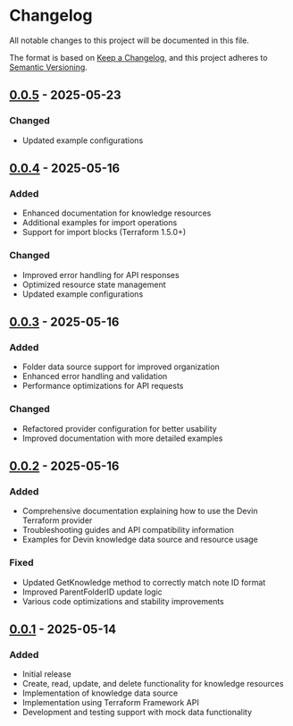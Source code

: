 # Changelog

All notable changes to this project will be documented in this file.

The format is based on [Keep a Changelog](https://keepachangelog.com/en/1.0.0/),
and this project adheres to [Semantic Versioning](https://semver.org/spec/v2.0.0.html).

## [0.0.5] - 2025-05-23


### Changed
- Updated example configurations


## [0.0.4] - 2025-05-16

### Added
- Enhanced documentation for knowledge resources
- Additional examples for import operations
- Support for import blocks (Terraform 1.5.0+)

### Changed
- Improved error handling for API responses
- Optimized resource state management
- Updated example configurations

## [0.0.3] - 2025-05-16

### Added
- Folder data source support for improved organization
- Enhanced error handling and validation
- Performance optimizations for API requests

### Changed
- Refactored provider configuration for better usability
- Improved documentation with more detailed examples

## [0.0.2] - 2025-05-16

### Added
- Comprehensive documentation explaining how to use the Devin Terraform provider
- Troubleshooting guides and API compatibility information
- Examples for Devin knowledge data source and resource usage

### Fixed
- Updated GetKnowledge method to correctly match note ID format
- Improved ParentFolderID update logic
- Various code optimizations and stability improvements

## [0.0.1] - 2025-05-14

### Added
- Initial release
- Create, read, update, and delete functionality for knowledge resources
- Implementation of knowledge data source
- Implementation using Terraform Framework API
- Development and testing support with mock data functionality

[0.0.5]: https://github.com/hirosi1900day/terraform-provider-devin-knowledge/releases/tag/v0.0.5
[0.0.4]: https://github.com/hirosi1900day/terraform-provider-devin-knowledge/releases/tag/v0.0.4
[0.0.3]: https://github.com/hirosi1900day/terraform-provider-devin-knowledge/releases/tag/v0.0.3
[0.0.2]: https://github.com/hirosi1900day/terraform-provider-devin-knowledge/releases/tag/v0.0.2
[0.0.1]: https://github.com/hirosi1900day/terraform-provider-devin-knowledge/releases/tag/v0.0.1
